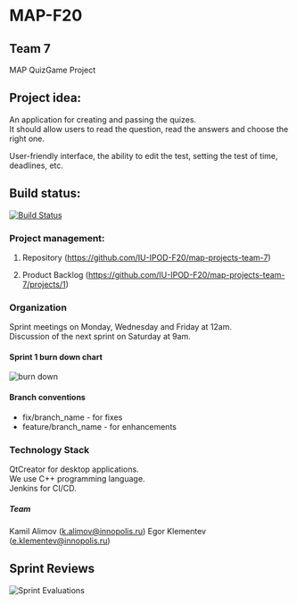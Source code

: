 # MAP-F20
## Team 7
MAP QuizGame Project

## Project idea:
An application for creating and passing the quizes.  
It should allow users to read the question, read the answers and choose the right one.  

User-friendly interface, the ability to edit the test, setting the test of time, deadlines, etc.  

## Build status:
[![Build Status](http://3.139.81.165:8080/buildStatus/icon?job=QuizGame)](http://3.139.81.165:8080/job/QuizGame/)

### Project management:
1. Repository (https://github.com/IU-IPOD-F20/map-projects-team-7)

2. Product Backlog (https://github.com/IU-IPOD-F20/map-projects-team-7/projects/1)

### Organization
Sprint meetings on Monday, Wednesday and Friday at 12am.  
Discussion of the next sprint on Saturday at 9am.  

#### Sprint 1 burn down chart

![burn down](https://imgur.com/iifr9X6)


#### Branch conventions
- fix/branch_name  -  for fixes
- feature/branch_name  -  for enhancements

### Technology Stack
QtCreator for desktop applications.  
We use C++ programming language.  
Jenkins for CI/CD.  

##### Team
Kamil Alimov (k.alimov@innopolis.ru)
Egor Klementev (e.klementev@innopolis.ru)

## Sprint Reviews

![Sprint Evaluations](https://docs.google.com/spreadsheets/d/e/2PACX-1vTXIhfQzTkLutk3Wp2zWwAcCXQe7GZCZGWMZHp4nMPAgInjsxWohwH5hxwd4N9iyATx-H-QBAiTGWlj/pubchart?oid=1769063513&format=image)
